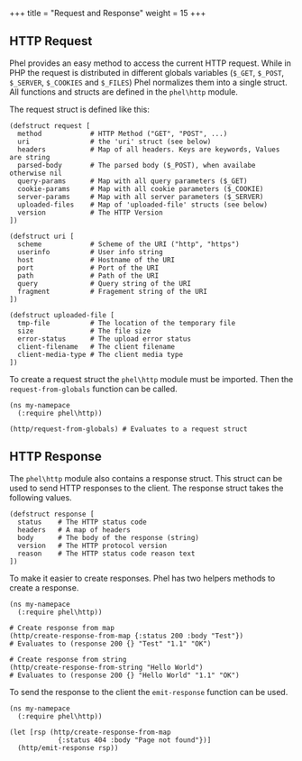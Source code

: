 +++
title = "Request and Response"
weight = 15
+++

## HTTP Request

Phel provides an easy method to access the current HTTP request. While in PHP the request is distributed in different globals variables (`$_GET`, `$_POST`, `$_SERVER`, `$_COOKIES` and `$_FILES`) Phel normalizes them into a single struct. All functions and structs are defined in the `phel\http` module.

The request struct is defined like this:

```phel
(defstruct request [
  method            # HTTP Method ("GET", "POST", ...)
  uri               # the 'uri' struct (see below)
  headers           # Map of all headers. Keys are keywords, Values are string
  parsed-body       # The parsed body ($_POST), when availabe otherwise nil
  query-params      # Map with all query parameters ($_GET)
  cookie-params     # Map with all cookie parameters ($_COOKIE)
  server-params     # Map with all server parameters ($_SERVER)
  uploaded-files    # Map of 'uploaded-file' structs (see below)
  version           # The HTTP Version
])

(defstruct uri [
  scheme            # Scheme of the URI ("http", "https")
  userinfo          # User info string
  host              # Hostname of the URI
  port              # Port of the URI
  path              # Path of the URI
  query             # Query string of the URI
  fragment          # Fragement string of the URI
])

(defstruct uploaded-file [
  tmp-file          # The location of the temporary file
  size              # The file size
  error-status      # The upload error status
  client-filename   # The client filename
  client-media-type # The client media type
])
```

To create a request struct the `phel\http` module must be imported. Then the `request-from-globals` function can be called.

```phel
(ns my-namepace
  (:require phel\http))

(http/request-from-globals) # Evaluates to a request struct
```

## HTTP Response

The `phel\http` module also contains a response struct. This struct can be used to send HTTP responses to the client. The response struct takes the following values.

```phel
(defstruct response [
  status    # The HTTP status code
  headers   # A map of headers
  body      # The body of the response (string)
  version   # The HTTP protocol version
  reason    # The HTTP status code reason text
])
```

To make it easier to create responses. Phel has two helpers methods to create a response.

```phel
(ns my-namepace
  (:require phel\http))

# Create response from map
(http/create-response-from-map {:status 200 :body "Test"})
# Evaluates to (response 200 {} "Test" "1.1" "OK")

# Create response from string
(http/create-response-from-string "Hello World")
# Evaluates to (response 200 {} "Hello World" "1.1" "OK")
```

To send the response to the client the `emit-response` function can be used.

```phel
(ns my-namepace
  (:require phel\http))

(let [rsp (http/create-response-from-map
            {:status 404 :body "Page not found"})]
  (http/emit-response rsp))
```

